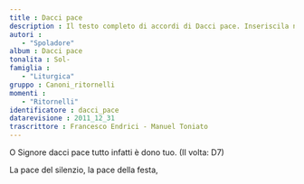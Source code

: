 ```yaml
--- 
title : Dacci pace
description : Il testo completo di accordi di Dacci pace. Inseriscila nel tuo canzoniere!
autori : 
   - "Spoladore"
album : Dacci pace
tonalita : Sol-
famiglia : 
   - "Liturgica"
gruppo : Canoni_ritornelli
momenti : 
   - "Ritornelli"
identificatore : dacci_pace
datarevisione : 2011_12_31
trascrittore : Francesco Endrici - Manuel Toniato
--- 
```




O Signore dacci pace tutto infatti è dono tuo.  \(II volta: D7)


La pace del silenzio, la pace della festa, 


